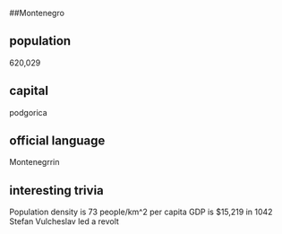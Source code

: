 ##Montenegro
## population
620,029

## capital
podgorica
 
## official language
Montenegrrin

## interesting trivia
Population density is 73 people/km^2
per capita GDP is $15,219
in 1042 Stefan Vulcheslav led a revolt 


